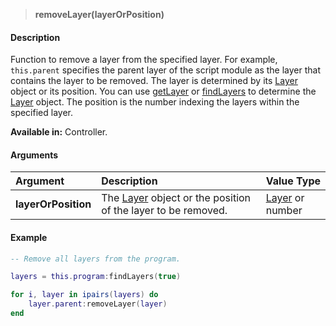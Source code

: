 >**removeLayer(layerOrPosition)**

#### Description

Function to remove a layer from the specified layer. For example, ``this.parent`` specifies the parent layer of the script module as the layer that contains the layer to be removed. The layer is determined by its [Layer](./Layer.md) object or its position. You can use [getLayer](./getLayer.md) or [findLayers](./findLayers.md) to determine the [Layer](./Layer.md) object. The position is the number indexing the layers within the specified layer.

**Available in:** Controller.

#### Arguments

|Argument|Description|Value Type|
|:-|:-|:-|
|**layerOrPosition**|The [Layer](./Layer.md) object or the position of the layer to be removed.|[Layer](./Layer.md) or number|

#### Example

```lua
-- Remove all layers from the program.

layers = this.program:findLayers(true)

for i, layer in ipairs(layers) do
    layer.parent:removeLayer(layer)
end
```

